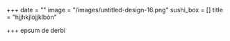 +++
date = ""
image = "/images/untitled-design-16.png"
sushi_box = []
title = "hjjhkjlòjjklbòn"

+++
epsum de derbi